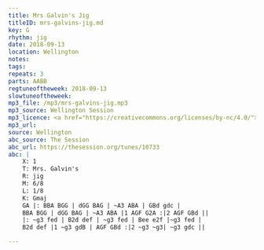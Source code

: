 ```yaml
---
title: Mrs Galvin's Jig
titleID: mrs-galvins-jig.md
key: G
rhythm: jig
date: 2018-09-13
location: Wellington
notes:
tags:
repeats: 3 
parts: AABB 
regtuneoftheweek: 2018-09-13
slowtuneoftheweek:
mp3_file: /mp3/mrs-galvins-jig.mp3
mp3_source: Wellington Session
mp3_licence: <a href="https://creativecommons.org/licenses/by-nc/4.0/">CC-BY-NC-4.0</a>
mp3_url:
source: Wellington
abc_source: The Session
abc_url: https://thesession.org/tunes/10733
abc: |
    X: 1
    T: Mrs. Galvin's
    R: jig
    M: 6/8
    L: 1/8
    K: Gmaj
    GA |: BBA BGG | dGG BAG | ~A3 ABA | GBd gdc |
    BBA BGG | dGG BAG | ~A3 ABA |1 AGF G2A :|2 AGF GBd ||
    |: ~g3 fed | B2d def | ~g3 fed | Bee e2f |~g3 fed |
    B2d def |1 ~g3 gdB | AGF GBd :|2 ~g3 ~g3| ~g3 gdc ||

---
```


